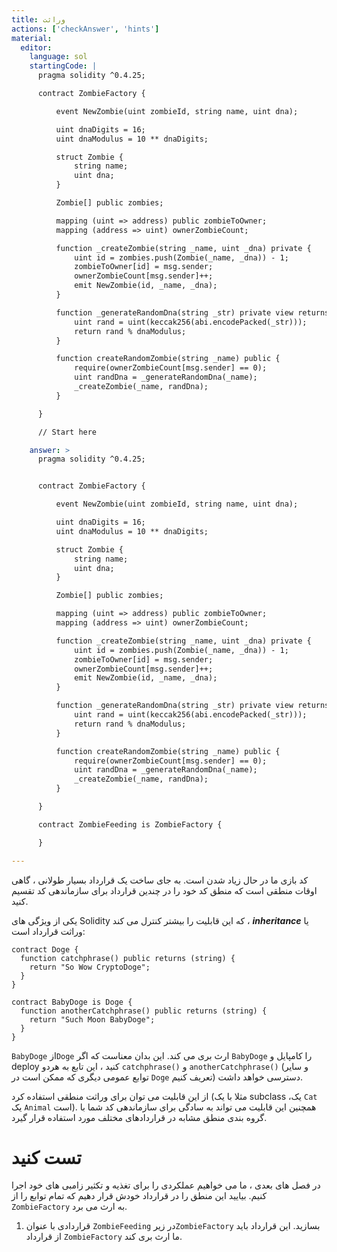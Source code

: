 ```yaml
---
title: وراثت
actions: ['checkAnswer', 'hints']
material:
  editor:
    language: sol
    startingCode: |
      pragma solidity ^0.4.25;

      contract ZombieFactory {

          event NewZombie(uint zombieId, string name, uint dna);

          uint dnaDigits = 16;
          uint dnaModulus = 10 ** dnaDigits;

          struct Zombie {
              string name;
              uint dna;
          }

          Zombie[] public zombies;

          mapping (uint => address) public zombieToOwner;
          mapping (address => uint) ownerZombieCount;

          function _createZombie(string _name, uint _dna) private {
              uint id = zombies.push(Zombie(_name, _dna)) - 1;
              zombieToOwner[id] = msg.sender;
              ownerZombieCount[msg.sender]++;
              emit NewZombie(id, _name, _dna);
          }

          function _generateRandomDna(string _str) private view returns (uint) {
              uint rand = uint(keccak256(abi.encodePacked(_str)));
              return rand % dnaModulus;
          }

          function createRandomZombie(string _name) public {
              require(ownerZombieCount[msg.sender] == 0);
              uint randDna = _generateRandomDna(_name);
              _createZombie(_name, randDna);
          }

      }

      // Start here

    answer: >
      pragma solidity ^0.4.25;


      contract ZombieFactory {

          event NewZombie(uint zombieId, string name, uint dna);

          uint dnaDigits = 16;
          uint dnaModulus = 10 ** dnaDigits;

          struct Zombie {
              string name;
              uint dna;
          }

          Zombie[] public zombies;

          mapping (uint => address) public zombieToOwner;
          mapping (address => uint) ownerZombieCount;

          function _createZombie(string _name, uint _dna) private {
              uint id = zombies.push(Zombie(_name, _dna)) - 1;
              zombieToOwner[id] = msg.sender;
              ownerZombieCount[msg.sender]++;
              emit NewZombie(id, _name, _dna);
          }

          function _generateRandomDna(string _str) private view returns (uint) {
              uint rand = uint(keccak256(abi.encodePacked(_str)));
              return rand % dnaModulus;
          }

          function createRandomZombie(string _name) public {
              require(ownerZombieCount[msg.sender] == 0);
              uint randDna = _generateRandomDna(_name);
              _createZombie(_name, randDna);
          }

      }

      contract ZombieFeeding is ZombieFactory {

      }

---
```


کد بازی ما در حال زیاد شدن است. به جای ساخت یک قرارداد بسیار طولانی ، گاهی اوقات منطقی است که منطق کد خود را در چندین قرارداد برای سازماندهی کد تقسیم کنید.

یکی از ویژگی های Solidity که این قابلیت را بیشتر کنترل می کند ، **_inheritance_** یا وراثت قرارداد است:

```
contract Doge {
  function catchphrase() public returns (string) {
    return "So Wow CryptoDoge";
  }
}

contract BabyDoge is Doge {
  function anotherCatchphrase() public returns (string) {
    return "Such Moon BabyDoge";
  }
}
```

`BabyDoge` از`Doge` ارث بری می کند. این بدان معناست که اگر `BabyDoge` را کامپایل و deploy کنید ، این تابع به هردو `catchphrase()` و `anotherCatchphrase()` (و سایر توابع عمومی دیگری که ممکن است در `Doge` تعریف کنیم) دسترسی خواهد داشت.

از این قابلیت می توان برای وراثت منطقی استفاده کرد (مثلا با یک subclass ،یک `Cat` یک `Animal` است). همچنین این قابلیت می تواند به سادگی برای سازماندهی کد شما با گروه بندی منطق مشابه در قراردادهای مختلف مورد استفاده قرار گیرد.

# تست کنید

در فصل های بعدی ، ما می خواهیم عملکردی را برای تغذیه و تکثیر زامبی های خود اجرا کنیم. بیایید این منطق را در قرارداد خودش قرار دهیم که تمام توابع را از `ZombieFactory` به ارث می برد.

1. قراردادی با عنوان `ZombieFeeding` در زیر`ZombieFactory` بسازید. این قرارداد باید از قرارداد `ZombieFactory` ما ارث بری کند.
</div>
